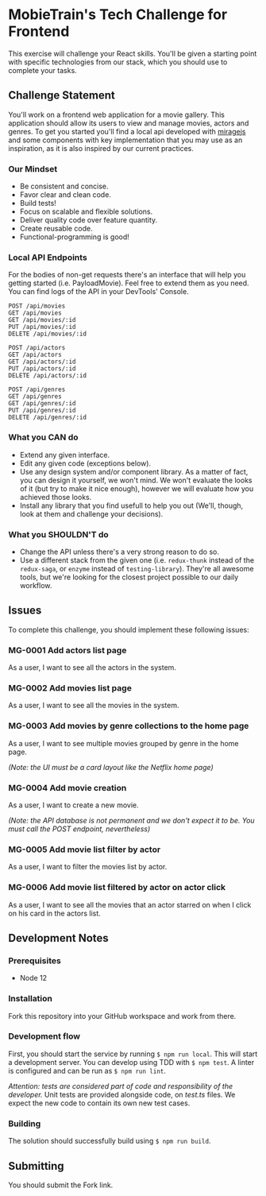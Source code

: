 # MobieTrain's Tech Challenge for Frontend

This exercise will challenge your React skills. You'll be given a starting point with specific technologies from our stack, which you should use to complete your tasks.

## Challenge Statement

You'll work on a frontend web application for a movie gallery. This application should allow its users to view and manage movies, actors and genres. To get you started you'll find a local api developed with [miragejs](https://miragejs.com/) and some components with key implementation that you may use as an inspiration, as it is also inspired by our current practices.

### Our Mindset

- Be consistent and concise. 
- Favor clear and clean code.
- Build tests! 
- Focus on scalable and flexible solutions.
- Deliver quality code over feature quantity.
- Create reusable code.
- Functional-programming is good!

### Local API Endpoints

For the bodies of non-get requests there's an interface that will help you getting started (i.e. PayloadMovie). Feel free to extend them as you need. You can find logs of the API in your DevTools' Console.

```
POST /api/movies
GET /api/movies
GET /api/movies/:id
PUT /api/movies/:id
DELETE /api/movies/:id

POST /api/actors
GET /api/actors
GET /api/actors/:id
PUT /api/actors/:id
DELETE /api/actors/:id

POST /api/genres
GET /api/genres
GET /api/genres/:id
PUT /api/genres/:id
DELETE /api/genres/:id
```

### What you CAN do

- Extend any given interface.
- Edit any given code (exceptions below).
- Use any design system and/or component library. As a matter of fact, you can design it yourself, we won't mind. We won't evaluate the looks of it (but try to make it nice enough), however we will evaluate how you achieved those looks.
- Install any library that you find usefull to help you out (We'll, though, look at them and challenge your decisions).

### What you SHOULDN'T do

- Change the API unless there's a very strong reason to do so.
- Use a different stack from the given one (i.e. `redux-thunk` instead of the `redux-saga`, or `enzyme` instead of `testing-library`). They're all awesome tools, but we're looking for the closest project possible to our daily workflow.

## Issues

To complete this challenge, you should implement these following issues:

### MG-0001 Add actors list page

As a user, I want to see all the actors in the system.

### MG-0002 Add movies list page

As a user, I want to see all the movies in the system.

### MG-0003 Add movies by genre collections to the home page

As a user, I want to see multiple movies grouped by genre in the home page.

*(Note: the UI must be a card layout like the Netflix home page)*

### MG-0004 Add movie creation

As a user, I want to create a new movie.

*(Note: the API database is not permanent and we don't expect it to be. You must call the POST endpoint, nevertheless)*

### MG-0005 Add movie list filter by actor

As a user, I want to filter the movies list by actor.

### MG-0006 Add movie list filtered by actor on actor click

As a user, I want to see all the movies that an actor starred on when I click on his card in the actors list.

## Development Notes

### Prerequisites

- Node 12

### Installation

Fork this repository into your GitHub workspace and work from there.

### Development flow
First, you should start the service by running `$ npm run local`. This will start a development server. You can develop using TDD with `$ npm test`. A linter is configured and can be run as `$ npm run lint`.

*Attention: tests are considered part of code and responsibility of the developer.* Unit tests are provided alongside code, on *test.ts* files. We expect the new code to contain its own new test cases.

### Building
The solution should successfully build using `$ npm run build`.

## Submitting

You should submit the Fork link.